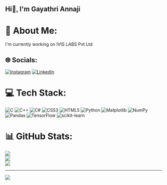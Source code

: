 ## Hi👋, I'm Gayathri Annaji

# 💫 About Me:
I'm currently working on IVIS LABS Pvt Ltd


## 🌐 Socials:
[![Instagram](https://img.shields.io/badge/Instagram-%23E4405F.svg?logo=Instagram&logoColor=white)](https://instagram.com/gayathriannaji) [![LinkedIn](https://img.shields.io/badge/LinkedIn-%230077B5.svg?logo=linkedin&logoColor=white)](https://linkedin.com/in/GayathriAnnaji) 

# 💻 Tech Stack:
![C](https://img.shields.io/badge/c-%2300599C.svg?style=flat-square&logo=c&logoColor=white) ![C++](https://img.shields.io/badge/c++-%2300599C.svg?style=flat-square&logo=c%2B%2B&logoColor=white) ![C#](https://img.shields.io/badge/c%23-%23239120.svg?style=flat-square&logo=csharp&logoColor=white) ![CSS3](https://img.shields.io/badge/css3-%231572B6.svg?style=flat-square&logo=css3&logoColor=white) ![HTML5](https://img.shields.io/badge/html5-%23E34F26.svg?style=flat-square&logo=html5&logoColor=white) ![Python](https://img.shields.io/badge/python-3670A0?style=flat-square&logo=python&logoColor=ffdd54) ![Matplotlib](https://img.shields.io/badge/Matplotlib-%23ffffff.svg?style=flat-square&logo=Matplotlib&logoColor=black) ![NumPy](https://img.shields.io/badge/numpy-%23013243.svg?style=flat-square&logo=numpy&logoColor=white) ![Pandas](https://img.shields.io/badge/pandas-%23150458.svg?style=flat-square&logo=pandas&logoColor=white) ![TensorFlow](https://img.shields.io/badge/TensorFlow-%23FF6F00.svg?style=flat-square&logo=TensorFlow&logoColor=white) ![scikit-learn](https://img.shields.io/badge/scikit--learn-%23F7931E.svg?style=flat-square&logo=scikit-learn&logoColor=white)
# 📊 GitHub Stats:
![](https://github-readme-stats.vercel.app/api?username=GayathriAnnaji&theme=transparent&hide_border=false&include_all_commits=true&count_private=true)<br/>
![](https://github-readme-streak-stats.herokuapp.com/?user=GayathriAnnaji&theme=transparent&hide_border=false)<br/>
![](https://github-readme-stats.vercel.app/api/top-langs/?username=GayathriAnnaji&theme=transparent&hide_border=false&include_all_commits=true&count_private=true&layout=compact)

---
[![](https://visitcount.itsvg.in/api?id=GayathriAnnaji&icon=5&color=0)](https://visitcount.itsvg.in)

<!-- Proudly created with GPRM ( https://gprm.itsvg.in ) -->
